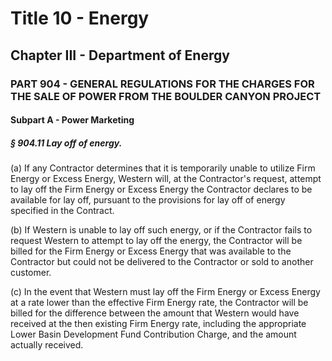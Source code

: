 
# Title 10 - Energy
## Chapter III - Department of Energy
### PART 904 - GENERAL REGULATIONS FOR THE CHARGES FOR THE SALE OF POWER FROM THE BOULDER CANYON PROJECT
#### Subpart A - Power Marketing
##### § 904.11 Lay off of energy.

(a) If any Contractor determines that it is temporarily unable to utilize Firm Energy or Excess Energy, Western will, at the Contractor's request, attempt to lay off the Firm Energy or Excess Energy the Contractor declares to be available for lay off, pursuant to the provisions for lay off of energy specified in the Contract.

(b) If Western is unable to lay off such energy, or if the Contractor fails to request Western to attempt to lay off the energy, the Contractor will be billed for the Firm Energy or Excess Energy that was available to the Contractor but could not be delivered to the Contractor or sold to another customer.

(c) In the event that Western must lay off the Firm Energy or Excess Energy at a rate lower than the effective Firm Energy rate, the Contractor will be billed for the difference between the amount that Western would have received at the then existing Firm Energy rate, including the appropriate Lower Basin Development Fund Contribution Charge, and the amount actually received.
